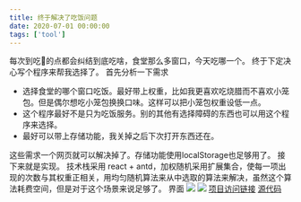 ```yaml
---
title: 终于解决了吃饭问题
date: 2020-07-01 00:00:00
tags: ['tool']
---
```

每次到吃🍚的点都会纠结到底吃啥，食堂那么多窗口，今天吃哪一个。
终于下定决心写个程序来帮我选择了。
首先分析一下需求
- 选择食堂的哪个窗口吃饭。最好带上权重，比如我更喜欢吃烧腊而不喜欢小笼包。但是偶尔想吃小笼包换换口味。这样可以把小笼包权重设低一点。
- 这个程序最好不是只为吃饭服务。别的其他有选择障碍的东西也可以用这个程序来选择。
- 最好可以带上存储功能，我关掉之后下次打开东西还在。

这些需求一个网页就可以解决掉了。存储功能使用localStorage也足够用了。
接下来就是实现。
技术栈采用 react + antd，加权随机采用扩展集合，使每一项出现的次数与其权重正相关，用均匀随机算法来从中选取的算法来解决，虽然这个算法耗费空间，但是对于这个场景来说足够了。
界面
![](/images/b3be7661-7877-4957-9fff-9ccf9c94ebbb.png)
![](/images/1562d972-4598-41ee-8a5d-8160a960fe69.png)
[项目访问链接](https://select.lmikoto.com/)
[源代码](https://github.com/lmikoto/select)
